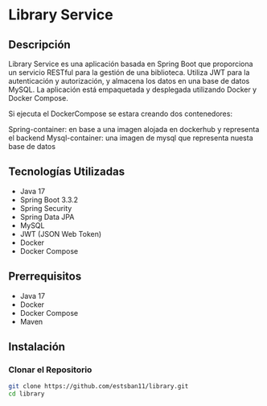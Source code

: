 # Library Service

## Descripción

Library Service es una aplicación basada en Spring Boot que proporciona un servicio RESTful para la gestión de una biblioteca. Utiliza JWT para la autenticación y autorización, y almacena los datos en una base de datos MySQL. La aplicación está empaquetada y desplegada utilizando Docker y Docker Compose.

Si ejecuta el DockerCompose se estara creando dos contenedores:

Spring-container: en base a una imagen alojada en dockerhub y representa el backend
Mysql-container: una imagen de mysql que representa nuesta base de datos

## Tecnologías Utilizadas

- Java 17
- Spring Boot 3.3.2
- Spring Security
- Spring Data JPA
- MySQL
- JWT (JSON Web Token)
- Docker
- Docker Compose

## Prerrequisitos

- Java 17
- Docker
- Docker Compose
- Maven

## Instalación

### Clonar el Repositorio

```sh
git clone https://github.com/estsban11/library.git
cd library
